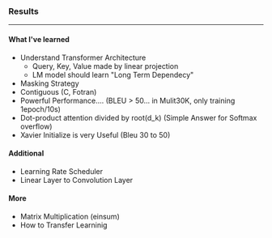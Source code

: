 ### Results
------
#### What I've learned
- Understand Transformer Architecture
  - Query, Key, Value made by linear projection
  - LM model should learn "Long Term Dependecy"
- Masking Strategy
- Contiguous (C, Fotran)
- Powerful Performance.... (BLEU > 50... in Mulit30K, only training 1epoch/10s)
- Dot-product attention divided by root(d_k) (Simple Answer for Softmax overflow)
- Xavier Initialize is very Useful (Bleu 30 to 50)

#### Additional
- Learning Rate Scheduler
- Linear Layer to Convolution Layer

#### More
- Matrix Multiplication (einsum)
- How to Transfer Learninig